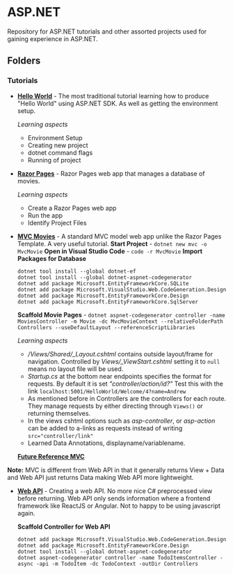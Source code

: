 # ASP.NET
Repository for ASP.NET tutorials and other assorted projects used for gaining experience in ASP.NET.

## Folders

### Tutorials
* **[Hello World](https://dotnet.microsoft.com/learn/aspnet/hello-world-tutorial/install)** - The most traditional tutorial learning how to produce "Hello World" using ASP.NET SDK. As well as getting the environment setup.

    *Learning aspects*
    * Environment Setup
    * Creating new project
    * dotnet command flags
    * Running of project
* **[Razor Pages](https://docs.microsoft.com/en-us/aspnet/core/tutorials/razor-pages/razor-pages-start?view=aspnetcore-3.1&tabs=visual-studio-code)** - Razor Pages web app that manages a database of movies.

    *Learning aspects*
    * Create a Razor Pages web app
    * Run the app
    * Identify Project Files
* **[MVC Movies](https://docs.microsoft.com/en-us/aspnet/core/tutorials/first-mvc-app/?view=aspnetcore-3.1)** - A standard MVC model web app unlike the Razor Pages Template. A very useful tutorial. 
    **Start Project** - `dotnet new mvc -o MvcMovie`
    **Open in Visual Studio Code** - `code -r MvcMovie`
    **Import Packages for Database**

    ```
    dotnet tool install --global dotnet-ef
    dotnet tool install --global dotnet-aspnet-codegenerator
    dotnet add package Microsoft.EntityFrameworkCore.SQLite
    dotnet add package Microsoft.VisualStudio.Web.CodeGeneration.Design
    dotnet add package Microsoft.EntityFrameworkCore.Design
    dotnet add package Microsoft.EntityFrameworkCore.SqlServer
    ```

    **Scaffold Movie Pages** - `dotnet aspnet-codegenerator controller -name MoviesController -m Movie -dc MvcMovieContext --relativeFolderPath Controllers --useDefaultLayout --referenceScriptLibraries`

    *Learning aspects*
    * */Views/Shared/_Layout.cshtml* contains outside layout/frame for navigation. Controlled by *Views/_ViewStart.cshtml* setting it to `null` means no layout file will be used.
    * *Startup.cs*  at the bottom near endpoints specifies the format for requests. By default it is set *"controller/action/id?"* Test this with the link `localhost:5001/HelloWorld/Welcome/4?name=Andrew`
    * As mentioned before in Controllers are the controllers for each route. They manage requests by either directing through `Views()` or returning themselves.
    * In the views cshtml options such as *asp-controller*, or *asp-action* can be added to a-links as requests instead of writing `src="controller/link"`
    * Learned Data Annotations, displayname/variablename.


    **[Future Reference MVC](https://docs.microsoft.com/en-us/aspnet/core/tutorials/first-mvc-app/adding-controller?view=aspnetcore-3.1&tabs=visual-studio)**

**Note:** MVC is different from Web API in that it generally returns View + Data and Web API just returns Data making Web API more lightweight.

* **[Web API](https://docs.microsoft.com/en-us/aspnet/core/tutorials/first-web-api?view=aspnetcore-3.1&tabs=visual-studio)** - Creating a web API. No more nice C# preprocessed view before returning. Web API only sends information where a frontend framework like ReactJS or Angular. Not to happy to be using javascript again.

    **Scaffold Controller for Web API**
    ```
    dotnet add package Microsoft.VisualStudio.Web.CodeGeneration.Design
    dotnet add package Microsoft.EntityFrameworkCore.Design
    dotnet tool install --global dotnet-aspnet-codegenerator
    dotnet aspnet-codegenerator controller -name TodoItemsController -async -api -m TodoItem -dc TodoContext -outDir Controllers
    ```


